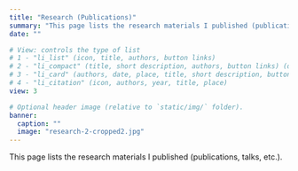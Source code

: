 ```yaml
---
title: "Research (Publications)"
summary: "This page lists the research materials I published (publications, talks, etc.)."
date: ""

# View: controls the type of list
# 1 - "li_list" (icon, title, authors, button links)
# 2 - "li_compact" (title, short description, authors, button links) (default value)
# 3 - "li_card" (authors, date, place, title, short description, button links)
# 4 - "li_citation" (icon, authors, year, title, place)
view: 3

# Optional header image (relative to `static/img/` folder).
banner:
  caption: ""
  image: "research-2-cropped2.jpg"
---
```


This page lists the research materials I published (publications, talks, etc.).

